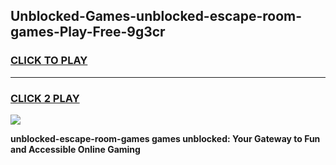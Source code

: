 
## Unblocked-Games-unblocked-escape-room-games-Play-Free-9g3cr
<h3>
<a href="https://premium76.site?title=unblocked-escape-room-games&ref=18A1">CLICK TO PLAY</a></h3>
<hr>

<h3>
<a href="https://premium76.site?title=unblocked-escape-room-games&ref=18A1">CLICK 2 PLAY</a>
  
</h3>

<a href="https://premium76.site?title=unblocked-escape-room-games&ref=18A1"><img src="https://clearcache.store/games.png"></a>


**unblocked-escape-room-games games unblocked: Your Gateway to Fun and Accessible Online Gaming**
